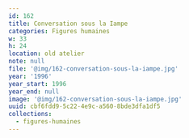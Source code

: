 ```yaml
---
id: 162
title: Conversation sous la Iampe
categories: Figures humaines
w: 33
h: 24
location: old atelier
note: null
file: '@img/162-conversation-sous-la-iampe.jpg'
year: '1996'
year_start: 1996
year_end: null
image: '@img/162-conversation-sous-la-iampe.jpg'
uuid: cbf6fdd9-5c22-4e9c-a560-8bde3dfa1df5
collections:
  - figures-humaines
---
```



